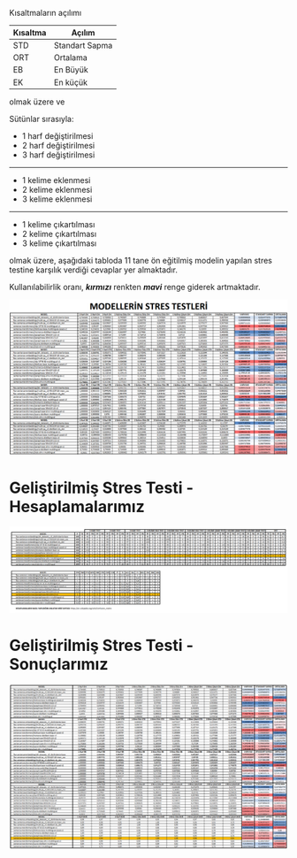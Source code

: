 Kısaltmaların açılımı

Kısaltma | Açılım
---------|-------
STD | Standart Sapma
ORT | Ortalama
EB | En Büyük
EK | En küçük

olmak üzere ve

Sütünlar sırasıyla:

- 1 harf değiştirilmesi
- 2 harf değiştirilmesi
- 3 harf değiştirilmesi

---------------
- 1 kelime eklenmesi
- 2 kelime eklenmesi
- 3 kelime eklenmesi

----------------
- 1 kelime çıkartılması
- 2 kelime çıkartılması
- 3 kelime çıkartılması


olmak üzere, aşağıdaki tabloda 11 tane ön eğitilmiş modelin yapılan stres testine karşılık verdiği cevaplar yer almaktadır.

Kullanılabilirlik oranı, ***kırmızı*** renkten ***mavi*** renge giderek artmaktadır.

![](ModellerinStresTestiSonDurum01.png)

# Geliştirilmiş Stres Testi - Hesaplamalarımız

![ModellerinDogrulukDegerlerivePerformanslari](ModellerinDogrulukDegerlerivePerformanslari.png)

# Geliştirilmiş Stres Testi - Sonuçlarımız

![ModellerinDogrulukDegerleriveGelistirilmisStresTestiSonuclari](ModellerinDogrulukDegerleriveGelistirilmisStresTestiSonuclari.png)


